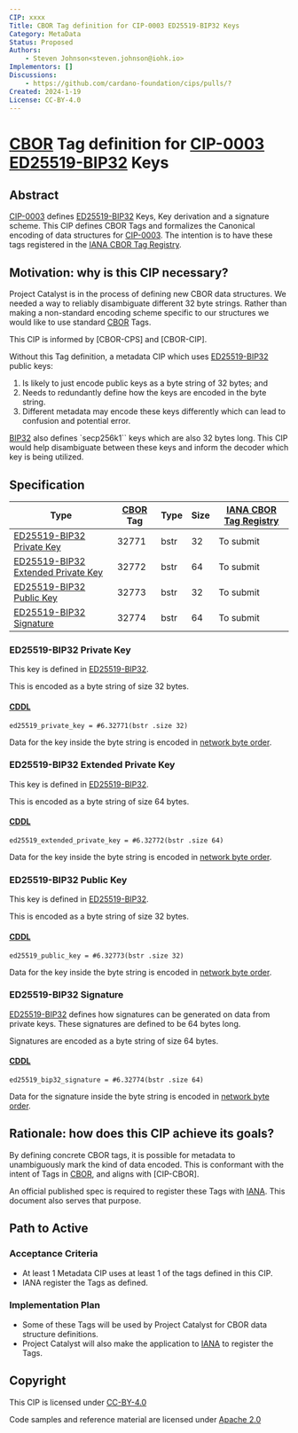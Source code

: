 ```yaml
---
CIP: xxxx
Title: CBOR Tag definition for CIP-0003 ED25519-BIP32 Keys
Category: MetaData
Status: Proposed
Authors:
    - Steven Johnson<steven.johnson@iohk.io>
Implementors: []
Discussions:
    - https://github.com/cardano-foundation/cips/pulls/?
Created: 2024-1-19
License: CC-BY-4.0
---
```


<!-- cspell: words secp -->

<!-- markdownlint-disable MD025-->
# [CBOR] Tag definition for [CIP-0003] [ED25519-BIP32] Keys

## Abstract

[CIP-0003] defines [ED25519-BIP32] Keys, Key derivation and a signature scheme.
This CIP defines CBOR Tags and formalizes the Canonical encoding of data structures for [CIP-0003].
The intention is to have these tags registered in the [IANA CBOR Tag Registry].

## Motivation: why is this CIP necessary?

Project Catalyst is in the process of defining new CBOR data structures.
We needed a way to reliably disambiguate different 32 byte strings.
Rather than making a non-standard encoding scheme specific to our structures we would like to use standard [CBOR] Tags.

This CIP is informed by [CBOR-CPS] and [CBOR-CIP].

Without this Tag definition, a metadata CIP which uses [ED25519-BIP32] public keys:

1. Is likely to just encode public keys as a byte string of 32 bytes; and
2. Needs to redundantly define how the keys are encoded in the byte string.
3. Different metadata may encode these keys differently which can lead to confusion and potential error.

[BIP32] also defines `secp256k1`` keys which are also 32 bytes long.
This CIP would help disambiguate between these keys and inform the decoder which key is being utilized.

## Specification

| Type | [CBOR] Tag | Type | Size | [IANA CBOR Tag Registry] |
| -- | -- | -- | -- | -- |
| [ED25519-BIP32 Private Key](#ed25519-bip32-private-key) | 32771 | bstr | 32 | To submit |
| [ED25519-BIP32 Extended Private Key](#ed25519-bip32-extended-private-key) | 32772 | bstr | 64 | To submit |
| [ED25519-BIP32 Public Key](#ed25519-bip32-public-key) | 32773 | bstr | 32 | To submit |
| [ED25519-BIP32 Signature](#ed25519-bip32-signature) | 32774 | bstr | 64 | To submit |

### ED25519-BIP32 Private Key

This key is defined in [ED25519-BIP32].

This is encoded as a byte string of size 32 bytes.

#### [CDDL]

```cddl
ed25519_private_key = #6.32771(bstr .size 32)
```

Data for the key inside the byte string is encoded in [network byte order].

### ED25519-BIP32 Extended Private Key

This key is defined in [ED25519-BIP32].

This is encoded as a byte string of size 64 bytes.

#### [CDDL]

```cddl
ed25519_extended_private_key = #6.32772(bstr .size 64)
```

Data for the key inside the byte string is encoded in [network byte order].

### ED25519-BIP32 Public Key

This key is defined in [ED25519-BIP32].

This is encoded as a byte string of size 32 bytes.

#### [CDDL]

```cddl
ed25519_public_key = #6.32773(bstr .size 32)
```

Data for the key inside the byte string is encoded in [network byte order].

### ED25519-BIP32 Signature

[ED25519-BIP32] defines how signatures can be generated on data from private keys.
These signatures are defined to be 64 bytes long.

Signatures are encoded as a byte string of size 64 bytes.

#### [CDDL]

```cddl
ed25519_bip32_signature = #6.32774(bstr .size 64)
```

Data for the signature inside the byte string is encoded in [network byte order].

## Rationale: how does this CIP achieve its goals?

By defining concrete CBOR tags,  it is possible for metadata to unambiguously mark the kind of data encoded.
This is conformant with the intent of Tags in [CBOR], and aligns with [CIP-CBOR].

An official published spec is required to register these Tags with [IANA][IANA CBOR Tag Registry].
This document also serves that purpose.

## Path to Active

### Acceptance Criteria

* At least 1 Metadata CIP uses at least 1 of the tags defined in this CIP.
* IANA register the Tags as defined.

### Implementation Plan

* Some of these Tags will be used by Project Catalyst for CBOR data structure definitions.
* Project Catalyst will also make the application to [IANA][IANA CBOR Tag Registry] to register the Tags.

## Copyright

This CIP is licensed under [CC-BY-4.0]

Code samples and reference material are licensed under [Apache 2.0]

[CC-BY-4.0]: https://creativecommons.org/licenses/by/4.0/legalcode
[Apache 2.0]: https://www.apache.org/licenses/LICENSE-2.0.html
[CBOR]: https://www.rfc-editor.org/rfc/rfc8949.html
[CDDL]: https://www.rfc-editor.org/rfc/rfc8610
[CIP-0003]: https://cips.cardano.org/cip/CIP-0003
[BIP32]: https://github.com/bitcoin/bips/blob/master/bip-0032.mediawiki
[IANA CBOR Tag Registry]: https://www.iana.org/assignments/cbor-tags/cbor-tags.xhtml
[network byte order]: https://datatracker.ietf.org/doc/html/rfc1700
[ED25519-BIP32]: https://github.com/input-output-hk/adrestia/raw/bdf00e4e7791d610d273d227be877bc6dd0dbcfb/user-guide/static/Ed25519_BIP.pdf
